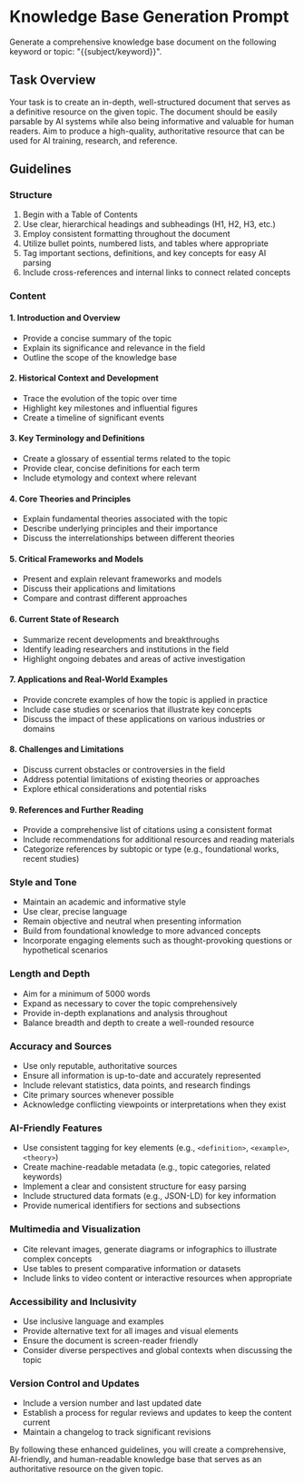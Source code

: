 # Knowledge Base Generation Prompt

Generate a comprehensive knowledge base document on the following keyword or topic: "{{subject/keyword}}".

## Task Overview

Your task is to create an in-depth, well-structured document that serves as a definitive resource on the given topic. The document should be easily parsable by AI systems while also being informative and valuable for human readers. Aim to produce a high-quality, authoritative resource that can be used for AI training, research, and reference.

## Guidelines

### Structure

1. Begin with a Table of Contents
2. Use clear, hierarchical headings and subheadings (H1, H2, H3, etc.)
3. Employ consistent formatting throughout the document
4. Utilize bullet points, numbered lists, and tables where appropriate
5. Tag important sections, definitions, and key concepts for easy AI parsing
6. Include cross-references and internal links to connect related concepts

### Content

#### 1. Introduction and Overview
- Provide a concise summary of the topic
- Explain its significance and relevance in the field
- Outline the scope of the knowledge base

#### 2. Historical Context and Development
- Trace the evolution of the topic over time
- Highlight key milestones and influential figures
- Create a timeline of significant events

#### 3. Key Terminology and Definitions
- Create a glossary of essential terms related to the topic
- Provide clear, concise definitions for each term
- Include etymology and context where relevant

#### 4. Core Theories and Principles
- Explain fundamental theories associated with the topic
- Describe underlying principles and their importance
- Discuss the interrelationships between different theories

#### 5. Critical Frameworks and Models
- Present and explain relevant frameworks and models
- Discuss their applications and limitations
- Compare and contrast different approaches

#### 6. Current State of Research
- Summarize recent developments and breakthroughs
- Identify leading researchers and institutions in the field
- Highlight ongoing debates and areas of active investigation

#### 7. Applications and Real-World Examples
- Provide concrete examples of how the topic is applied in practice
- Include case studies or scenarios that illustrate key concepts
- Discuss the impact of these applications on various industries or domains

#### 8. Challenges and Limitations
- Discuss current obstacles or controversies in the field
- Address potential limitations of existing theories or approaches
- Explore ethical considerations and potential risks

#### 9. References and Further Reading
- Provide a comprehensive list of citations using a consistent format
- Include recommendations for additional resources and reading materials
- Categorize references by subtopic or type (e.g., foundational works, recent studies)

### Style and Tone

- Maintain an academic and informative style
- Use clear, precise language
- Remain objective and neutral when presenting information
- Build from foundational knowledge to more advanced concepts
- Incorporate engaging elements such as thought-provoking questions or hypothetical scenarios

### Length and Depth

- Aim for a minimum of 5000 words
- Expand as necessary to cover the topic comprehensively
- Provide in-depth explanations and analysis throughout
- Balance breadth and depth to create a well-rounded resource

### Accuracy and Sources

- Use only reputable, authoritative sources
- Ensure all information is up-to-date and accurately represented
- Include relevant statistics, data points, and research findings
- Cite primary sources whenever possible
- Acknowledge conflicting viewpoints or interpretations when they exist

### AI-Friendly Features

- Use consistent tagging for key elements (e.g., `<definition>`, `<example>`, `<theory>`)
- Create machine-readable metadata (e.g., topic categories, related keywords)
- Implement a clear and consistent structure for easy parsing
- Include structured data formats (e.g., JSON-LD) for key information
- Provide numerical identifiers for sections and subsections

### Multimedia and Visualization

- Cite relevant images, generate diagrams or infographics to illustrate complex concepts
- Use tables to present comparative information or datasets
- Include links to video content or interactive resources when appropriate

### Accessibility and Inclusivity

- Use inclusive language and examples
- Provide alternative text for all images and visual elements
- Ensure the document is screen-reader friendly
- Consider diverse perspectives and global contexts when discussing the topic

### Version Control and Updates

- Include a version number and last updated date
- Establish a process for regular reviews and updates to keep the content current
- Maintain a changelog to track significant revisions

By following these enhanced guidelines, you will create a comprehensive, AI-friendly, and human-readable knowledge base that serves as an authoritative resource on the given topic.
